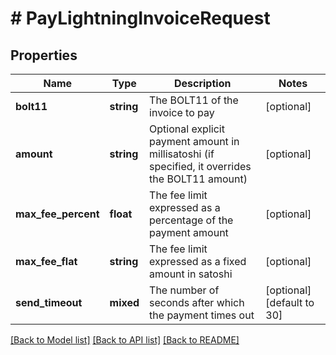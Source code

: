 # # PayLightningInvoiceRequest

## Properties

Name | Type | Description | Notes
------------ | ------------- | ------------- | -------------
**bolt11** | **string** | The BOLT11 of the invoice to pay | [optional]
**amount** | **string** | Optional explicit payment amount in millisatoshi (if specified, it overrides the BOLT11 amount) | [optional]
**max_fee_percent** | **float** | The fee limit expressed as a percentage of the payment amount | [optional]
**max_fee_flat** | **string** | The fee limit expressed as a fixed amount in satoshi | [optional]
**send_timeout** | **mixed** | The number of seconds after which the payment times out | [optional] [default to 30]

[[Back to Model list]](../../README.md#models) [[Back to API list]](../../README.md#endpoints) [[Back to README]](../../README.md)
